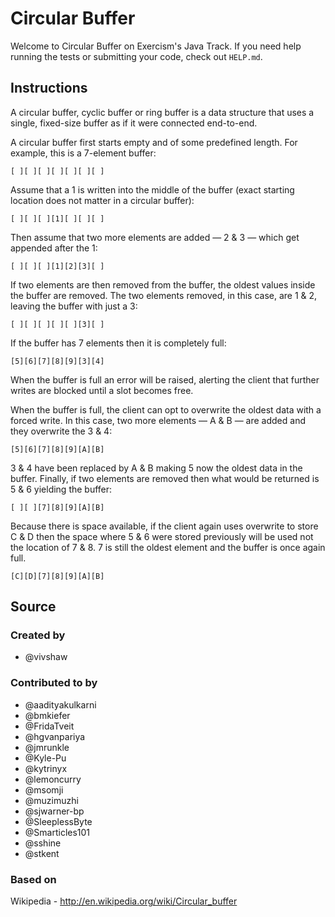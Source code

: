 # Circular Buffer

Welcome to Circular Buffer on Exercism's Java Track.
If you need help running the tests or submitting your code, check out `HELP.md`.

## Instructions

A circular buffer, cyclic buffer or ring buffer is a data structure that
uses a single, fixed-size buffer as if it were connected end-to-end.

A circular buffer first starts empty and of some predefined length. For
example, this is a 7-element buffer:
<!-- prettier-ignore -->
    [ ][ ][ ][ ][ ][ ][ ]

Assume that a 1 is written into the middle of the buffer (exact starting
location does not matter in a circular buffer):
<!-- prettier-ignore -->
    [ ][ ][ ][1][ ][ ][ ]

Then assume that two more elements are added — 2 & 3 — which get
appended after the 1:
<!-- prettier-ignore -->
    [ ][ ][ ][1][2][3][ ]

If two elements are then removed from the buffer, the oldest values
inside the buffer are removed. The two elements removed, in this case,
are 1 & 2, leaving the buffer with just a 3:
<!-- prettier-ignore -->
    [ ][ ][ ][ ][ ][3][ ]

If the buffer has 7 elements then it is completely full:
<!-- prettier-ignore -->
    [5][6][7][8][9][3][4]

When the buffer is full an error will be raised, alerting the client
that further writes are blocked until a slot becomes free.

When the buffer is full, the client can opt to overwrite the oldest
data with a forced write. In this case, two more elements — A & B —
are added and they overwrite the 3 & 4:
<!-- prettier-ignore -->
    [5][6][7][8][9][A][B]

3 & 4 have been replaced by A & B making 5 now the oldest data in the
buffer. Finally, if two elements are removed then what would be
returned is 5 & 6 yielding the buffer:
<!-- prettier-ignore -->
    [ ][ ][7][8][9][A][B]

Because there is space available, if the client again uses overwrite
to store C & D then the space where 5 & 6 were stored previously will
be used not the location of 7 & 8. 7 is still the oldest element and
the buffer is once again full.
<!-- prettier-ignore -->
    [C][D][7][8][9][A][B]

## Source

### Created by

- @vivshaw

### Contributed to by

- @aadityakulkarni
- @bmkiefer
- @FridaTveit
- @hgvanpariya
- @jmrunkle
- @Kyle-Pu
- @kytrinyx
- @lemoncurry
- @msomji
- @muzimuzhi
- @sjwarner-bp
- @SleeplessByte
- @Smarticles101
- @sshine
- @stkent

### Based on

Wikipedia - http://en.wikipedia.org/wiki/Circular_buffer